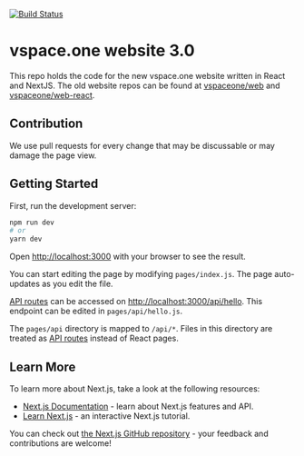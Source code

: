 [![Build Status](https://jenkins.vspace.one/buildStatus/icon?job=vspaceone%2Fweb-next%2Fmaster)](https://jenkins.vspace.one/job/vspaceone/job/web-next/job/master/)

# vspace.one website 3.0
This repo holds the code for the new vspace.one website written in React and NextJS.
The old website repos can be found at [vspaceone/web](https://github.com/vspaceone/web) and [vspaceone/web-react](https://github.com/vspaceone/web-react).

## Contribution
We use pull requests for every change that may be discussable or may damage the page view.

## Getting Started

First, run the development server:

```bash
npm run dev
# or
yarn dev
```

Open [http://localhost:3000](http://localhost:3000) with your browser to see the result.

You can start editing the page by modifying `pages/index.js`. The page auto-updates as you edit the file.

[API routes](https://nextjs.org/docs/api-routes/introduction) can be accessed on [http://localhost:3000/api/hello](http://localhost:3000/api/hello). This endpoint can be edited in `pages/api/hello.js`.

The `pages/api` directory is mapped to `/api/*`. Files in this directory are treated as [API routes](https://nextjs.org/docs/api-routes/introduction) instead of React pages.

## Learn More

To learn more about Next.js, take a look at the following resources:

- [Next.js Documentation](https://nextjs.org/docs) - learn about Next.js features and API.
- [Learn Next.js](https://nextjs.org/learn) - an interactive Next.js tutorial.

You can check out [the Next.js GitHub repository](https://github.com/vercel/next.js/) - your feedback and contributions are welcome!